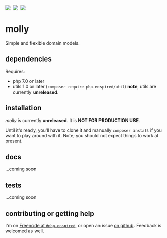 ![](https://img.shields.io/badge/%E2%9A%A0-unreleased-red.svg?colorA=e05d44&colorB=e05d44)  ![](https://img.shields.io/badge/PHP-7.0-blue.svg?colorB=8892BF)  ![](https://img.shields.io/badge/license-GPL_3.0_only-blue.svg)

molly
=====

Simple and flexible domain models.

dependencies
------------

Requires:

* php 7.0 or later
* utils 1.0 or later (`composer require php-enspired/util`)
  **note**, utils are currently **unreleased**.

installation
------------

_molly_ is currently **unreleased**.  It is **NOT FOR PRODUCTION USE**.

Until it's ready, you'll have to clone it and manually `composer install` if you want to play around with it.  Note; you should not expect things to work at present.

docs
----

…coming soon

tests
-----

…coming soon

contributing or getting help
----------------------------

I'm on [Freenode at `#php-enspired`](http://webchat.freenode.net?channels=%23php-enspired&uio=d4), or open an issue [on github](https://github.com/php-enspired/molly/issues).  Feedback is welcomed as well.
